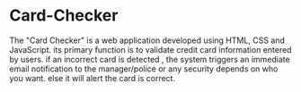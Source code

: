 # Card-Checker
The "Card Checker" is a web application developed using HTML, CSS and JavaScript. its primary function is to validate credit card information entered by users. if an incorrect card is detected , the system triggers an immediate email notification to the manager/police or any security depends on who you want. else it will alert the card is correct.
